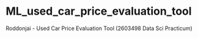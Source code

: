# ML_used_car_price_evaluation_tool
Roddonjai - Used Car Price Evaluation Tool  (2603498 Data Sci Practicum)

